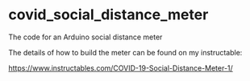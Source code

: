 # covid_social_distance_meter
The code for an Arduino social distance meter

The details of how to build the meter can be found on my instructable:

  https://www.instructables.com/COVID-19-Social-Distance-Meter-1/
